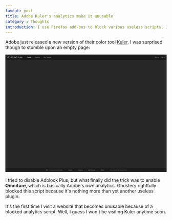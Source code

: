 ```yaml
---
layout: post
title: Adobe Kuler's analytics make it unusable
category : Thoughts
introduction: I use Firefox add-ons to block various useless scripts. It never prevented me from seamlessly browsing the web. Until now.
---
```


Adobe just released a new version of their color tool [Kuler](https://kuler.adobe.com). I was surprised though to stumble upon an empty page:

![Adobe Kuler's homepage](/i/adobe-kuler-unusable.png)

I tried to disable Adblock Plus, but what finally did the trick was to enable **Omniture**, which is basically Adobe's own analytics. Ghostery rightfully blocked this script because it's nothing more than yet another useless plugin.

It's the first time I visit a website that becomes unusable because of a blocked analytics script. Well, I guess I won't be visiting Kuler anytime soon.